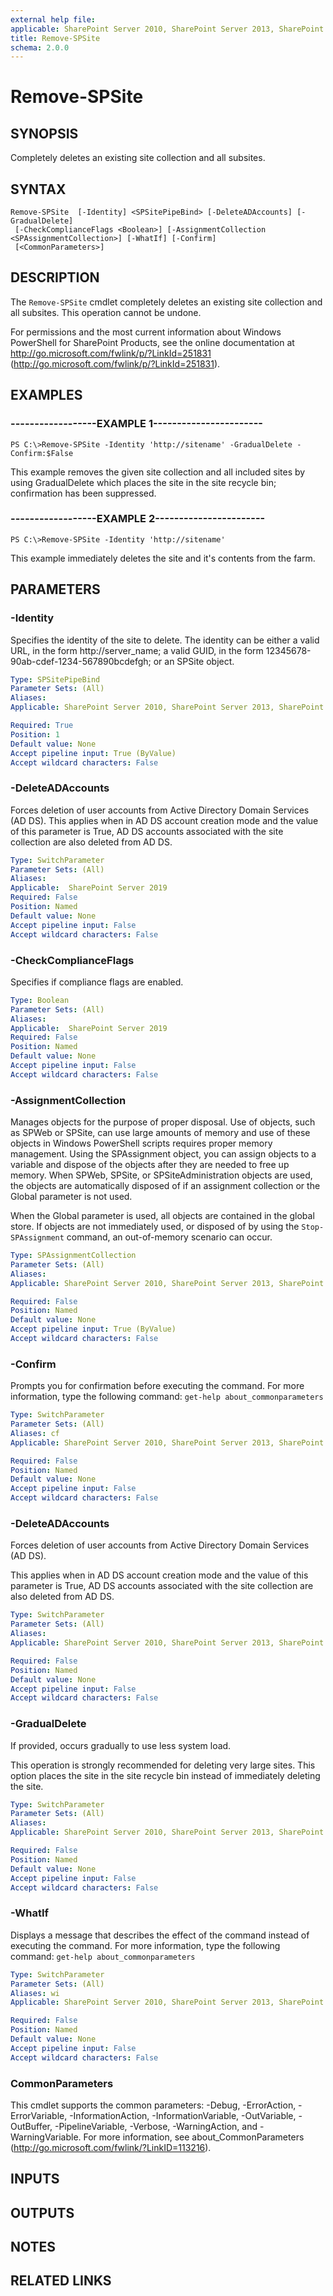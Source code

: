 ```yaml
---
external help file: 
applicable: SharePoint Server 2010, SharePoint Server 2013, SharePoint Server 2016
title: Remove-SPSite
schema: 2.0.0
---
```


# Remove-SPSite

## SYNOPSIS
Completely deletes an existing site collection and all subsites.


## SYNTAX

```
Remove-SPSite  [-Identity] <SPSitePipeBind> [-DeleteADAccounts] [-GradualDelete]
 [-CheckComplianceFlags <Boolean>] [-AssignmentCollection <SPAssignmentCollection>] [-WhatIf] [-Confirm]
 [<CommonParameters>]
```

## DESCRIPTION
The `Remove-SPSite` cmdlet completely deletes an existing site collection and all subsites.
This operation cannot be undone.

For permissions and the most current information about Windows PowerShell for SharePoint Products, see the online documentation at http://go.microsoft.com/fwlink/p/?LinkId=251831 (http://go.microsoft.com/fwlink/p/?LinkId=251831).


## EXAMPLES

### ------------------EXAMPLE 1-----------------------
```
PS C:\>Remove-SPSite -Identity 'http://sitename' -GradualDelete -Confirm:$False
```

This example removes the given site collection and all included sites by using GradualDelete which places the site in the site recycle bin; confirmation has been suppressed.

### ------------------EXAMPLE 2-----------------------
```
PS C:\>Remove-SPSite -Identity 'http://sitename'
```

This example immediately deletes the site and it's contents from the farm.

## PARAMETERS

### -Identity
Specifies the identity of the site to delete.
The identity can be either a valid URL, in the form http://server_name; a valid GUID, in the form 12345678-90ab-cdef-1234-567890bcdefgh; or an SPSite object.

```yaml
Type: SPSitePipeBind
Parameter Sets: (All)
Aliases: 
Applicable: SharePoint Server 2010, SharePoint Server 2013, SharePoint Server 2016

Required: True
Position: 1
Default value: None
Accept pipeline input: True (ByValue)
Accept wildcard characters: False
```
### -DeleteADAccounts
Forces deletion of user accounts from Active Directory Domain Services (AD DS).
This applies when in AD DS account creation mode and the value of this parameter is True, AD DS accounts associated with the site collection are also deleted from AD DS.

```yaml
Type: SwitchParameter
Parameter Sets: (All)
Aliases:
Applicable:  SharePoint Server 2019
Required: False
Position: Named
Default value: None
Accept pipeline input: False
Accept wildcard characters: False
```
### -CheckComplianceFlags
Specifies if compliance flags are enabled. 

```yaml
Type: Boolean
Parameter Sets: (All)
Aliases:
Applicable:  SharePoint Server 2019
Required: False
Position: Named
Default value: None
Accept pipeline input: False
Accept wildcard characters: False
```

### -AssignmentCollection
Manages objects for the purpose of proper disposal. Use of objects, such as SPWeb or SPSite, can use large amounts of memory and use of these objects in Windows PowerShell scripts requires proper memory management. Using the SPAssignment object, you can assign objects to a variable and dispose of the objects after they are needed to free up memory. When SPWeb, SPSite, or SPSiteAdministration objects are used, the objects are automatically disposed of if an assignment collection or the Global parameter is not used.

When the Global parameter is used, all objects are contained in the global store. If objects are not immediately used, or disposed of by using the `Stop-SPAssignment` command, an out-of-memory scenario can occur.

```yaml
Type: SPAssignmentCollection
Parameter Sets: (All)
Aliases: 
Applicable: SharePoint Server 2010, SharePoint Server 2013, SharePoint Server 2016

Required: False
Position: Named
Default value: None
Accept pipeline input: True (ByValue)
Accept wildcard characters: False
```

### -Confirm
Prompts you for confirmation before executing the command.
For more information, type the following command: `get-help about_commonparameters`

```yaml
Type: SwitchParameter
Parameter Sets: (All)
Aliases: cf
Applicable: SharePoint Server 2010, SharePoint Server 2013, SharePoint Server 2016

Required: False
Position: Named
Default value: None
Accept pipeline input: False
Accept wildcard characters: False
```

### -DeleteADAccounts
Forces deletion of user accounts from Active Directory Domain Services (AD DS).

This applies when in AD DS account creation mode and the value of this parameter is True, AD DS accounts associated with the site collection are also deleted from AD DS.

```yaml
Type: SwitchParameter
Parameter Sets: (All)
Aliases: 
Applicable: SharePoint Server 2010, SharePoint Server 2013, SharePoint Server 2016

Required: False
Position: Named
Default value: None
Accept pipeline input: False
Accept wildcard characters: False
```

### -GradualDelete
If provided, occurs gradually to use less system load.

This operation is strongly recommended for deleting very large sites. This option places the site in the site recycle bin instead of immediately deleting the site.

```yaml
Type: SwitchParameter
Parameter Sets: (All)
Aliases: 
Applicable: SharePoint Server 2010, SharePoint Server 2013, SharePoint Server 2016

Required: False
Position: Named
Default value: None
Accept pipeline input: False
Accept wildcard characters: False
```

### -WhatIf
Displays a message that describes the effect of the command instead of executing the command.
For more information, type the following command: `get-help about_commonparameters`

```yaml
Type: SwitchParameter
Parameter Sets: (All)
Aliases: wi
Applicable: SharePoint Server 2010, SharePoint Server 2013, SharePoint Server 2016

Required: False
Position: Named
Default value: None
Accept pipeline input: False
Accept wildcard characters: False
```

### CommonParameters
This cmdlet supports the common parameters: -Debug, -ErrorAction, -ErrorVariable, -InformationAction, -InformationVariable, -OutVariable, -OutBuffer, -PipelineVariable, -Verbose, -WarningAction, and -WarningVariable. For more information, see about_CommonParameters (http://go.microsoft.com/fwlink/?LinkID=113216).

## INPUTS

## OUTPUTS

## NOTES

## RELATED LINKS
